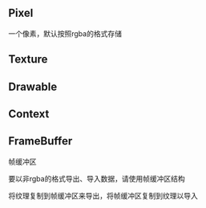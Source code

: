 
## Pixel

一个像素，默认按照rgba的格式存储

## Texture

## Drawable

## Context

## FrameBuffer

帧缓冲区

要以非rgba的格式导出、导入数据，请使用帧缓冲区结构

将纹理复制到帧缓冲区来导出，将帧缓冲区复制到纹理以导入
